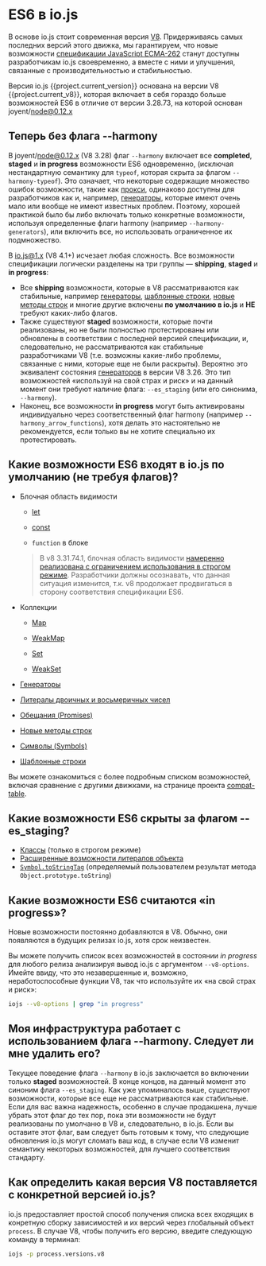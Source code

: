 # ES6 в io.js

В основе io.js стоит современная версия [V8](https://code.google.com/p/v8/). Придерживаясь самых последних версий этого движка, мы гарантируем, что новые возможности [спецификации JavaScript ECMA-262](http://www.ecma-international.org/publications/standards/Ecma-262.htm) станут доступны разработчикам io.js своевременно, а вместе с ними и улучшения, связанные с производительностью и стабильностью.

Версия io.js {{project.current_version}} основана на версии V8 {{project.current_v8}}, которая включает в себя гораздо больше возможностей ES6 в отличие от версии 3.28.73, на которой основан joyent/node@0.12.x

## Теперь без флага --harmony

В joyent/node@0.12.x (V8 3.28) флаг `--harmony` включает все **completed**, **staged** и **in progress** возможности ES6 одновременно, (исключая нестандартную семантику для `typeof`, которая скрыта за флагом `--harmony-typeof`). Это означает, что некоторые содержащие множество ошибок возможности, такие как [прокси](https://developer.mozilla.org/en-US/docs/Web/JavaScript/Reference/Global_Objects/Proxy), одинаково доступны для разработчиков как и, например, [генераторы](https://developer.mozilla.org/en-US/docs/Web/JavaScript/Reference/Statements/function*), которые имеют очень мало или вообще не имеют известных проблем. Поэтому, хорошей практикой было бы либо включать только конкретные возможности, используя определенные флаги harmony (например `--harmony-generators`), или включить все, но использовать ограниченное их подмножество.

В io.js@1.x (V8 4.1+) исчезает любая сложность. Все возможности спецификации логически разделены на три группы &mdash; **shipping**, **staged** и **in progress**:

*   Все **shipping** возможности, которые в V8 раccматриваются как стабильные, например [генераторы](https://developer.mozilla.org/en-US/docs/Web/JavaScript/Reference/Statements/function*), [шаблонные строки](https://developer.mozilla.org/en-US/docs/Web/JavaScript/Reference/template_strings), [новые методы строк](https://developer.mozilla.org/en-US/docs/Web/JavaScript/New_in_JavaScript/ECMAScript_6_support_in_Mozilla#Additions_to_the_String_object) и многие другие включены **по умолчанию в io.js** и **НЕ** требуют каких-либо флагов.
*   Также существуют **staged** возможности, которые почти реализованы, но не были полностью протестированы или обновлены в соответствии с последней версией спецификации, и, следовательно, не рассматриваются как стабильные разработчиками V8 (т.е. возможны какие-либо проблемы, связанные с ними, которые еще не были раскрыты). Вероятно это эквивалент состояния [генераторов](https://developer.mozilla.org/en-US/docs/Web/JavaScript/Reference/Statements/function*) в версии V8 3.26. Это тип возможностей &laquo;используй на свой страх и риск&raquo; и на данный момент они требуют наличие флага: `--es_staging` (или его синонима,  `--harmony`).
*   Наконец, все возможности **in progress** могут быть активированы индивидуально через соответственный флаг harmony (например `--harmony_arrow_functions`), хотя делать это настоятельно не рекомендуется, если только вы не хотите специально их протестировать.

## Какие возможности ES6 входят в io.js по умолчанию (не требуя флагов)?


*   Блочная область видимости

    *   [let](https://developer.mozilla.org/en-US/docs/Web/JavaScript/Reference/Statements/let)

    *   [const](https://developer.mozilla.org/en-US/docs/Web/JavaScript/Reference/Statements/const)
    
    *   `function` в блоке

    >В v8 3.31.74.1, блочная область видимости [намеренно реализована c ограничением использования в строгом режиме](https://groups.google.com/forum/#!topic/v8-users/3UXNCkAU8Es). Разработчики должны осознавать, что данная ситуация изменится, т.к. v8 продолжает продвигаться в сторону соответствия спецификации ES6.

*   Коллекции

    *   [Map](https://developer.mozilla.org/en-US/docs/Web/JavaScript/Reference/Global_Objects/Map)

    *   [WeakMap](https://developer.mozilla.org/en-US/docs/Web/JavaScript/Reference/Global_Objects/WeakMap)

    *   [Set](https://developer.mozilla.org/en-US/docs/Web/JavaScript/Reference/Global_Objects/Set)

    *   [WeakSet](https://developer.mozilla.org/en-US/docs/Web/JavaScript/Reference/Global_Objects/WeakSet)

*   [Генераторы](https://developer.mozilla.org/en-US/docs/Web/JavaScript/Reference/Statements/function*)

*   [Литералы двоичных и восьмеричных чисел](https://developer.mozilla.org/en-US/docs/Web/JavaScript/Reference/Lexical_grammar#Numeric_literals)

*   [Обещания (Promises)](https://developer.mozilla.org/en-US/docs/Web/JavaScript/Reference/Global_Objects/Promise)

*   [Новые методы строк](https://developer.mozilla.org/en-US/docs/Web/JavaScript/New_in_JavaScript/ECMAScript_6_support_in_Mozilla#Additions_to_the_String_object)

*   [Символы (Symbols)](https://developer.mozilla.org/en-US/docs/Web/JavaScript/Reference/Global_Objects/Symbol)

*   [Шаблонные строки](https://developer.mozilla.org/en-US/docs/Web/JavaScript/Reference/template_strings)

Вы можете ознакомиться с более подробным списком возможностей, включая сравнение с другими движками, на странице проекта [compat-table](https://kangax.github.io/compat-table/es6/).

## Какие возможности ES6 скрыты за флагом --es_staging?

*   [Классы](https://github.com/lukehoban/es6features#classes) (только в строгом режиме)
*   [Расширенные возможности литералов объекта](https://github.com/lukehoban/es6features#enhanced-object-literals)
*   [`Symbol.toStringTag`](https://developer.mozilla.org/en-US/docs/Web/JavaScript/Reference/Global_Objects/Symbol)  (определяемый пользователем результат метода  `Object.prototype.toString`)

## Какие возможности ES6 считаются &laquo;in progress&raquo;?

Новые возможности постоянно добавляются в V8. Обычно, они появляются в будущих релизах io.js, хотя срок неизвестен.

Вы можете получить список всех возможностей в состоянии *in progress* для любого релиза анализируя вывод io.js с аргументом `--v8-options`. Имейте ввиду, что это незавершенные и, возможно, неработоспособные функции V8, так что используйте их &laquo;на свой страх и риск&raquo;:

```sh
iojs --v8-options | grep "in progress"
```

## Моя инфраструктура работает с использованием флага --harmony. Следует ли мне удалить его?

Текущее поведение флага `--harmony` в io.js заключается во включении только **staged** возможностей. В конце концов, на данный момент это синоним флага `--es_staging`. Как уже упоминалось выше, существуют возможности, которые все еще не рассматриваются как стабильные. Если для вас важна надежность, особенно в случае продакшена, лучше убрать этот флаг до тех пор, пока эти возможности не будут реализованы по умолчаню в V8 и, следовательно, в io.js. Если вы оставите этот флаг, вам следует быть готовым к тому, что следующие обновления io.js могут сломать ваш код, в случае если V8 изменит семантику некоторых возможностей, для лучшего соответствия стандарту.

## Как определить какая версия V8 поставляется с конкретной версией io.js?

io.js предоставляет простой способ получения списка всех входящих в конретную сборку зависимостей и их версий через глобальный объект `process`. В случае V8, чтобы получить его версию, введите следующую команду в терминал:

```sh
iojs -p process.versions.v8
```
